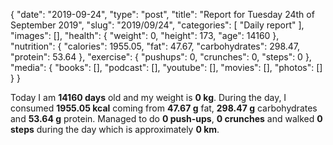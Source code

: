 {
    "date": "2019-09-24",
    "type": "post",
    "title": "Report for Tuesday 24th of September 2019",
    "slug": "2019\/09\/24",
    "categories": [
        "Daily report"
    ],
    "images": [],
    "health": {
        "weight": 0,
        "height": 173,
        "age": 14160
    },
    "nutrition": {
        "calories": 1955.05,
        "fat": 47.67,
        "carbohydrates": 298.47,
        "protein": 53.64
    },
    "exercise": {
        "pushups": 0,
        "crunches": 0,
        "steps": 0
    },
    "media": {
        "books": [],
        "podcast": [],
        "youtube": [],
        "movies": [],
        "photos": []
    }
}

Today I am <strong>14160 days</strong> old and my weight is <strong>0 kg</strong>. During the day, I consumed <strong>1955.05 kcal</strong> coming from <strong>47.67 g</strong> fat, <strong>298.47 g</strong> carbohydrates and <strong>53.64 g</strong> protein. Managed to do <strong>0 push-ups</strong>, <strong>0 crunches</strong> and walked <strong>0 steps</strong> during the day which is approximately <strong>0 km</strong>.